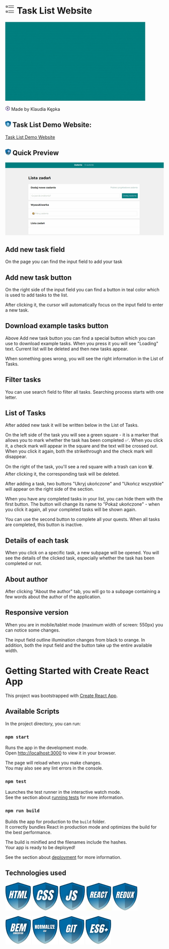 # <img src="public/icon.svg" height="30"/> Task List Website 
<img src="images/show.gif" height="250"/>

<img src="images/myIcons/iconK.svg" height="15"/> Made by Klaudia Kępka

## <img src="images/myIcons/demo.png" height="20"/> Task List Demo Website:
[Task List Demo Website](https://kepkaklaudia.github.io/task-list-redux/)

## <img src="images/myIcons/quick.png" height="20"/> Quick Preview
![gifPreview](images/preview.gif)

## Add new task field
On the page you can find the input field to add your task

## Add new task button
On the right side of the input field you can find a button in teal color which is used to add tasks to the list.

After clicking it, the cursor will automatically focus on the input field to enter a new task.

## Download example tasks button
Above Add new task button you can find a special button which you can use to download example tasks. When you press it you will see "Loading" text. Current list will be deleted and then new tasks appear.

When something goes wrong, you will see the right information in the List of Tasks.

## Filter tasks
You can use search field to filter all tasks. Searching process starts with one letter.

## List of Tasks
After added new task it will be written below in the List of Tasks.

On the left side of the task you will see a green square - it is a marker that allows you to mark whether the task has been completed ✅. When you click it, a check mark will appear in the square and the text will be crossed out. When you click it again, both the strikethrough and the check mark will disappear.

On the right of the task, you'll see a red square with a trash can icon 🗑. After clicking it, the corresponding task will be deleted.

After adding a task, two buttons "Ukryj ukończone" and "Ukończ wszystkie" will appear on the right side of the section. 

When you have any completed tasks in your list, you can hide them with the first button. The button will change its name to "Pokaż ukończone" - when you click it again, all your completed tasks will be shown again. 

You can use the second button to complete all your quests. When all tasks are completed, this button is inactive.

## Details of each task
When you click on a specific task, a new subpage will be opened. You will see the details of the clicked task, especially whether the task has been completed or not.

## About author
After clicking "About the author" tab, you will go to a subpage containing a few words about the author of the application.

## Responsive version
When you are in mobile/tablet mode (maximum width of screen: 550px) you can notice some changes.

The input field outline illumination changes from black to orange. In addition, both the input field and the button take up the entire available width.

# Getting Started with Create React App

This project was bootstrapped with [Create React App](https://github.com/facebook/create-react-app).

## Available Scripts

In the project directory, you can run:

### `npm start`

Runs the app in the development mode.\
Open [http://localhost:3000](http://localhost:3000) to view it in your browser.

The page will reload when you make changes.\
You may also see any lint errors in the console.

### `npm test`

Launches the test runner in the interactive watch mode.\
See the section about [running tests](https://facebook.github.io/create-react-app/docs/running-tests) for more information.

### `npm run build`

Builds the app for production to the `build` folder.\
It correctly bundles React in production mode and optimizes the build for the best performance.

The build is minified and the filenames include the hashes.\
Your app is ready to be deployed!

See the section about [deployment](https://facebook.github.io/create-react-app/docs/deployment) for more information.

## Technologies used
<img src="images/myIcons/html.png" height="90"/> <img src="images/myIcons/css.png" height="90"/> <img src="images/myIcons/js.png" height="90"/> <img src="images/myIcons/react.png" height="90"/> <img src="images/myIcons/redux.png" height="90"/>

<img src="images/myIcons/bem.png" height="90"/> <img src="images/myIcons/norm.png" height="90"/> <img src="images/myIcons/git.png" height="90"/> <img src="images/myIcons/es6.png" height="90"/> 